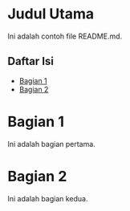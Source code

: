 # Judul Utama

Ini adalah contoh file README.md.

## Daftar Isi

- [Bagian 1](#bagian-1)
- [Bagian 2](#bagian-2)

# Bagian 1
Ini adalah bagian pertama.

# Bagian 2
Ini adalah bagian kedua.
